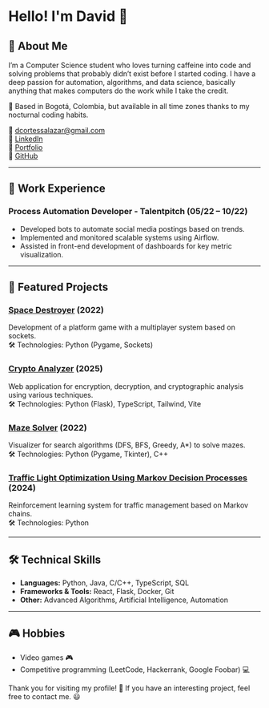 # Hello! I'm David 👋  

## 🚀 About Me  

I’m a Computer Science student who loves turning caffeine into code and solving problems that probably didn’t exist before I started coding. I have a deep passion for automation, algorithms, and data science, basically anything that makes computers do the work while I take the credit.

📍 Based in Bogotá, Colombia, but available in all time zones thanks to my nocturnal coding habits.

📧 [dcortessalazar@gmail.com](mailto:dcortessalazar@gmail.com)  
🔗 [LinkedIn](https://www.linkedin.com/in/davidccortes/)  
🔗 [Portfolio](https://dacortess.github.io/portfolio/)  
🔗 [GitHub](https://github.com/dacortess)  

---

## 💼 Work Experience  

### Process Automation Developer - Talentpitch (05/22 – 10/22)  

- Developed bots to automate social media postings based on trends.  
- Implemented and monitored scalable systems using Airflow.  
- Assisted in front-end development of dashboards for key metric visualization.  

---

## 📂 Featured Projects  

### [Space Destroyer](https://github.com/dacortess/Space-Destroyer) (2022)  

Development of a platform game with a multiplayer system based on sockets.  
🛠️ Technologies: Python (Pygame, Sockets)  

### [Crypto Analyzer](https://github.com/dacortess/Intro-Crypto-Project) (2025)  

Web application for encryption, decryption, and cryptographic analysis using various techniques.  
🛠️ Technologies: Python (Flask), TypeScript, Tailwind, Vite  

### [Maze Solver](https://github.com/dacortess/maze_solver_iia) (2022)  

Visualizer for search algorithms (DFS, BFS, Greedy, A\*) to solve mazes.  
🛠️ Technologies: Python (Pygame, Tkinter), C++  

### [Traffic Light Optimization Using Markov Decision Processes](https://github.com/dangarciahe/Cadenas_de_Markov/) (2024)  

Reinforcement learning system for traffic management based on Markov chains.  
🛠️ Technologies: Python  

---

## 🛠️ Technical Skills  

- **Languages:** Python, Java, C/C++, TypeScript, SQL  
- **Frameworks & Tools:** React, Flask, Docker, Git  
- **Other:** Advanced Algorithms, Artificial Intelligence, Automation  

---

## 🎮 Hobbies  

- Video games 🎮  
- Competitive programming (LeetCode, Hackerrank, Google Foobar) 💻  

Thank you for visiting my profile! 🚀 If you have an interesting project, feel free to contact me. 😃  
